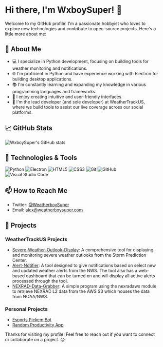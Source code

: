 # Hi there, I'm WxboySuper! 👋

Welcome to my GitHub profile! I'm a passionate hobbyist who loves to explore new technologies and contribute to open-source projects. Here's a little more about me:

## 🚀 About Me

- 💻 I specialize in Python development, focusing on building tools for weather monitoring and notifications.
- 🌐 I'm proficient in Python and have experience working with Electron for building desktop applications.
- 📚 I'm constantly learning and expanding my knowledge in various programming languages and frameworks.
- 🎨 I enjoy creating intuitive and user-friendly interfaces.
- 🌟 I'm the lead developer (and sole developer) at WeatherTrackUS, where we build tools to assist our live coverage across our social platforms.

## 📈 GitHub Stats

![WxboySuper's GitHub stats](https://github-readme-stats.vercel.app/api?username=WxboySuper&show_icons=true&theme=radical)

## 🔧 Technologies & Tools

![Python](https://img.shields.io/badge/-Python-333333?style=flat&logo=python)
![Electron](https://img.shields.io/badge/-Electron-333333?style=flat&logo=electron)
![HTML5](https://img.shields.io/badge/-HTML5-333333?style=flat&logo=html5)
![CSS3](https://img.shields.io/badge/-CSS3-333333?style=flat&logo=css3)
![Git](https://img.shields.io/badge/-Git-333333?style=flat&logo=git)
![GitHub](https://img.shields.io/badge/-GitHub-333333?style=flat&logo=github)
![Visual Studio Code](https://img.shields.io/badge/-VS%20Code-333333?style=flat&logo=visual-studio-code)

## 📫 How to Reach Me

- Twitter: [@WeatherboySuper](https://twitter.com/weatherboysuper)
- Email: alex@weatherboysuper.com

## 🌟 Projects

### WeatherTrackUS Projects

- [Severe-Weather-Outlook-Display](https://github.com/WeatherTrackUS/Severe-Weather-Outlook-Display): A comprehensive tool for displaying and monitoring severe weather outlooks from the Storm Prediction Center.
- [Alert-Notifier](https://github.com/WeatherTrackUS/Alert-Notifier): A tool designed to give notifications based on select new and updated weather alerts from the NWS. The tool also has a web-based dashboard that can be turned on and will display all active alerts processed through the tool.
- [NEXRAD-Data-Grabber](https://github.com/WeatherTrackUS/NEXRAD-Data-Grabber): A simple program using the nexradaws module to retrieve NEXRAD L2 data from the AWS S3 which houses the data from NOAA/NWS.

### Personal Projects

- [Esports Pickem Bot](https://github.com/WxboySuper/Esports-Pickem-Discord-Bot)
- [Random Productivity App](https://github.com/WxboySuper/Productivity-App)

Thanks for visiting my profile! Feel free to reach out if you want to connect or collaborate on a project. 😊
